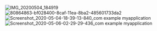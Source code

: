 ![IMG_20200504_184919](https://user-images.githubusercontent.com/63543822/80963491-3b749e80-8e39-11ea-9b53-cb9c2210a8f5.jpg)
![80864863-bf028400-8caf-11ea-8ba2-485601733da2](https://user-images.githubusercontent.com/63543822/80963498-3e6f8f00-8e39-11ea-9a2c-b51f8cac7b34.jpg)
![Screenshot_2020-05-04-18-39-13-840_com example myapplication](https://user-images.githubusercontent.com/63543822/80963508-44657000-8e39-11ea-9cd2-761fb078cd86.png)
![Screenshot_2020-05-06-02-29-29-436_com example myapplication](https://user-images.githubusercontent.com/63543822/81107709-c9d44780-8f41-11ea-9c7a-0a12bebd48ac.png)
